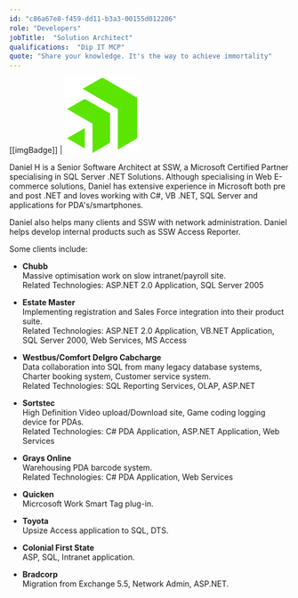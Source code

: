 ```yaml
---
id: "c86a67e8-f459-dd11-b3a3-00155d012206"
role: "Developers"
jobTitle:  "Solution Architect"
qualifications:  "Dip IT MCP"
quote: "Share your knowledge. It's the way to achieve immortality"
---
```


[[imgBadge]]
| ![Sitefinity](../badges/Developer-sitefinity.png)

Daniel H is a Senior Software Architect at SSW, a Microsoft Certified Partner specialising in SQL Server .NET Solutions. Although specialising in Web E-commerce solutions, Daniel has extensive experience in Microsoft both pre and post .NET and loves working with C#, VB .NET, SQL Server and applications for PDA's/smartphones.

Daniel also helps many clients and SSW with network administration. Daniel helps develop internal products such as SSW Access Reporter.

Some clients include:

* **Chubb**   
  Massive optimisation work on slow intranet/payroll site.   
  Related Technologies: ASP.NET 2.0 Application, SQL Server 2005

* **Estate Master**  
  Implementing registration and Sales Force integration into their product suite.   
  Related Technologies: ASP.NET 2.0 Application, VB.NET Application, SQL Server 2000, Web Services, MS Access

* **Westbus/Comfort Delgro Cabcharge**   
  Data collaboration into SQL from many legacy database systems, Charter booking system, Customer service system.   
  Related Technologies: SQL Reporting Services, OLAP, ASP.NET

* **Sortstec**   
  High Definition Video upload/Download site, Game coding logging device for PDAs.   
  Related Technologies: C# PDA Application, ASP.NET Application, Web Services

* **Grays Online**  
  Warehousing PDA barcode system.    
  Related Technologies: C# PDA Application, Web Services
  
* **Quicken**  
  Micrcosoft Work Smart Tag plug-in.

* **Toyota**  
  Upsize Access application to SQL, DTS.

* **Colonial First State**  
  ASP, SQL, Intranet application.

* **Bradcorp**   
  Migration from Exchange 5.5, Network Admin, ASP.NET.
